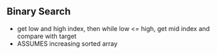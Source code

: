 ## Binary Search 
- get low and high index, then while low <= high, get mid index and compare with target 
- ASSUMES increasing sorted array